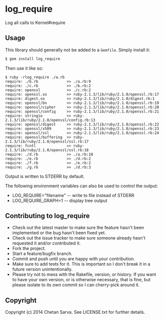 # log_require

Log all calls to Kernel#require

## Usage

This library should generally not be added to a `Gemfile`. Simply install it: 

```bash
$ gem install log_require
```

Then use it like so:

```text
$ ruby -rlog_require ./a.rb
require: ./b.rb             >> ./a.rb:9
require: ./c.rb             >> ./b.rb:2
require: openssl            >> ./c.rb:2
require: openssl.so         >> ruby-2.1.3/lib/ruby/2.1.0/openssl.rb:17
require: digest.so          >> ruby-2.1.3/lib/ruby/2.1.0/digest.rb:1
require: openssl/bn         >> ruby-2.1.3/lib/ruby/2.1.0/openssl.rb:19
require: openssl/cipher     >> ruby-2.1.3/lib/ruby/2.1.0/openssl.rb:20
require: openssl/config     >> ruby-2.1.3/lib/ruby/2.1.0/openssl.rb:21
require: stringio           >> ruby-2.1.3/lib/ruby/2.1.0/openssl/config.rb:13
require: openssl/digest     >> ruby-2.1.3/lib/ruby/2.1.0/openssl.rb:22
require: openssl/x509       >> ruby-2.1.3/lib/ruby/2.1.0/openssl.rb:23
require: openssl/ssl        >> ruby-2.1.3/lib/ruby/2.1.0/openssl.rb:24
require: openssl/buffering  >> ruby-2.1.3/lib/ruby/2.1.0/openssl/ssl.rb:17
require: fcntl              >> ruby-2.1.3/lib/ruby/2.1.0/openssl/ssl.rb:18
require: ./d.rb             >> ./a.rb:10
require: ./e.rb             >> ./d.rb:2
require: ./f.rb             >> ./e.rb:2
require: ./g.rb             >> ./d.rb:3
```

Output is written to STDERR by default.

The following environment variables can also be used to control the output:

* LOG_REQUIRE="filename" -- write to file instead of STDERR
* LOG_REQUIRE_GRAPH=1 -- display tree output

## Contributing to log_require
 
* Check out the latest master to make sure the feature hasn't been implemented or the bug hasn't been fixed yet.
* Check out the issue tracker to make sure someone already hasn't requested it and/or contributed it.
* Fork the project.
* Start a feature/bugfix branch.
* Commit and push until you are happy with your contribution.
* Make sure to add tests for it. This is important so I don't break it in a future version unintentionally.
* Please try not to mess with the Rakefile, version, or history. If you want to have your own version, or is otherwise necessary, that is fine, but please isolate to its own commit so I can cherry-pick around it.

## Copyright

Copyright (c) 2014 Chetan Sarva. See LICENSE.txt for
further details.

